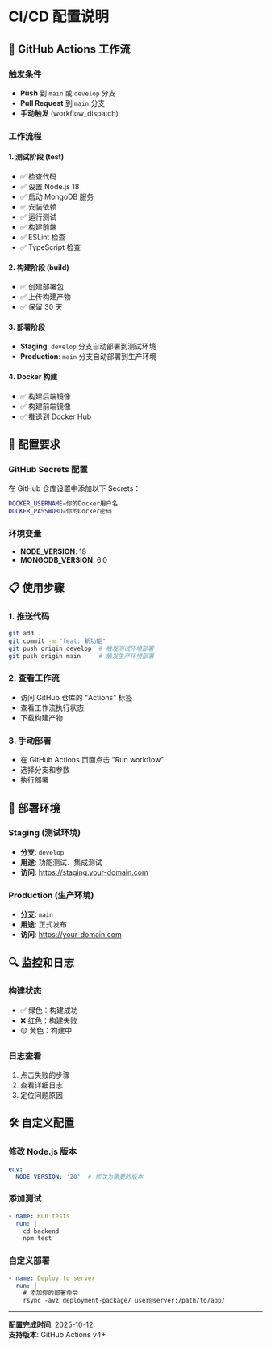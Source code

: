 # CI/CD 配置说明

## 🚀 GitHub Actions 工作流

### 触发条件
- **Push** 到 `main` 或 `develop` 分支
- **Pull Request** 到 `main` 分支
- **手动触发** (workflow_dispatch)

### 工作流程

#### 1. 测试阶段 (test)
- ✅ 检查代码
- ✅ 设置 Node.js 18
- ✅ 启动 MongoDB 服务
- ✅ 安装依赖
- ✅ 运行测试
- ✅ 构建前端
- ✅ ESLint 检查
- ✅ TypeScript 检查

#### 2. 构建阶段 (build)
- ✅ 创建部署包
- ✅ 上传构建产物
- ✅ 保留 30 天

#### 3. 部署阶段
- **Staging**: `develop` 分支自动部署到测试环境
- **Production**: `main` 分支自动部署到生产环境

#### 4. Docker 构建
- ✅ 构建后端镜像
- ✅ 构建前端镜像
- ✅ 推送到 Docker Hub

## 🔧 配置要求

### GitHub Secrets 配置
在 GitHub 仓库设置中添加以下 Secrets：

```bash
DOCKER_USERNAME=你的Docker用户名
DOCKER_PASSWORD=你的Docker密码
```

### 环境变量
- **NODE_VERSION**: 18
- **MONGODB_VERSION**: 6.0

## 📋 使用步骤

### 1. 推送代码
```bash
git add .
git commit -m "feat: 新功能"
git push origin develop  # 触发测试环境部署
git push origin main     # 触发生产环境部署
```

### 2. 查看工作流
- 访问 GitHub 仓库的 "Actions" 标签
- 查看工作流执行状态
- 下载构建产物

### 3. 手动部署
- 在 GitHub Actions 页面点击 "Run workflow"
- 选择分支和参数
- 执行部署

## 🎯 部署环境

### Staging (测试环境)
- **分支**: `develop`
- **用途**: 功能测试、集成测试
- **访问**: https://staging.your-domain.com

### Production (生产环境)
- **分支**: `main`
- **用途**: 正式发布
- **访问**: https://your-domain.com

## 🔍 监控和日志

### 构建状态
- ✅ 绿色：构建成功
- ❌ 红色：构建失败
- 🟡 黄色：构建中

### 日志查看
1. 点击失败的步骤
2. 查看详细日志
3. 定位问题原因

## 🛠️ 自定义配置

### 修改 Node.js 版本
```yaml
env:
  NODE_VERSION: '20'  # 修改为需要的版本
```

### 添加测试
```yaml
- name: Run tests
  run: |
    cd backend
    npm test
```

### 自定义部署
```yaml
- name: Deploy to server
  run: |
    # 添加你的部署命令
    rsync -avz deployment-package/ user@server:/path/to/app/
```

---
**配置完成时间**: 2025-10-12  
**支持版本**: GitHub Actions v4+

